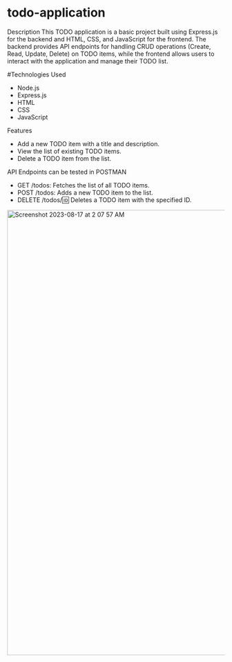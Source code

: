 # todo-application

Description
This TODO application is a basic project built using Express.js for the backend and HTML, CSS, and JavaScript for the frontend. The backend provides API endpoints for handling CRUD operations (Create, Read, Update, Delete) on TODO items, while the frontend allows users to interact with the application and manage their TODO list.

#Technologies Used
+ Node.js
+ Express.js
+ HTML
+ CSS
+ JavaScript


Features
+ Add a new TODO item with a title and description.
+ View the list of existing TODO items.
+ Delete a TODO item from the list.


API Endpoints can be tested in POSTMAN
+ GET /todos: Fetches the list of all TODO items.
+ POST /todos: Adds a new TODO item to the list.
+ DELETE /todos/:id: Deletes a TODO item with the specified ID.


<img width="1033" alt="Screenshot 2023-08-17 at 2 07 57 AM" src="https://github.com/ravikr-opnsrc/todo-application/assets/135989427/34242fa2-b790-49b2-baa5-82e638ae85b9">



  
